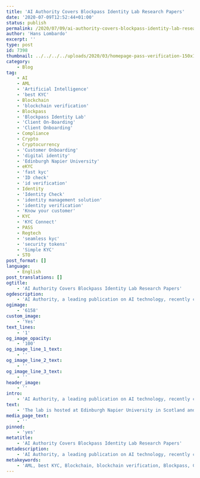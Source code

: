 ```yaml
---
title: 'AI Authority Covers Blockpass Identity Lab Research Papers'
date: '2020-07-09T12:52:44+01:00'
status: publish
permalink: /2020/07/09/ai-authority-covers-blockpass-identity-lab-research-papers
author: 'Hans Lombardo'
excerpt: ''
type: post
id: 7398
thumbnail: ../../../../uploads/2020/03/homepage-pass-verification-150x150.jpg
category:
    - Blog
tag:
    - AI
    - AML
    - 'Artificial Intelligence'
    - 'best KYC'
    - Blockchain
    - 'blockchain verification'
    - Blockpass
    - 'Blockpass Identity Lab'
    - 'Client On-Boarding'
    - 'Client Onboarding'
    - Compliance
    - Crypto
    - Cryptocurrency
    - 'Customer Onboarding'
    - 'digital identity'
    - 'Edinburgh Napier University'
    - eKYC
    - 'fast kyc'
    - 'ID check'
    - 'id verification'
    - Identity
    - 'Identity Check'
    - 'identity management solution'
    - 'identity verification'
    - 'Know your customer'
    - KYC
    - 'KYC Connect'
    - PASS
    - Regtech
    - 'seamless kyc'
    - 'security tokens'
    - 'Simple KYC'
    - STO
post_format: []
language:
    - English
post_translations: []
ogtitle:
    - 'AI Authority Covers Blockpass Identity Lab Research Papers'
ogdescription:
    - 'AI Authority, a leading publication on AI technology, recently covered leading research papers published by the the Blockpass Identity Lab.'
ogimage:
    - '6158'
custom_image:
    - 'Yes'
text_lines:
    - '1'
og_image_opacity:
    - '100'
og_image_line_1_text:
    - ''
og_image_line_2_text:
    - ''
og_image_line_3_text:
    - ''
header_image:
    - ''
intro:
    - 'AI Authority, a leading publication on AI technology, recently covered leading research papers published by the the Blockpass Identity Lab.'
text:
    - 'The lab is hosted at Edinburgh Napier University in Scotland and is funded by Blockpass to conduct innovative research into user controlled, zero knowledge identity solutions. The AI Authority emphasizes the <a href="https://aithority.com/technology/blockchain/blockpass-identity-lab-publishes-leading-edge-research-papers-in-blockchain-ai-tech-for-healthcare-hr-iot-sectors/">benefits to the users and application</a> for compliance and regulatory requirements.'
media_page_text:
    - ''
pinned:
    - 'yes'
metatitle:
    - 'AI Authority Covers Blockpass Identity Lab Research Papers'
metadescription:
    - 'AI Authority, a leading publication on AI technology, recently covered leading research papers published by the the Blockpass Identity Lab.'
metakeywords:
    - 'AML, best KYC, Blockchain, blockchain verification, Blockpass, Client On-Boarding, Client Onboarding, Compliance, Crypto, Cryptocurrency, Customer Onboarding, digital identity, fast kyc, Identity, Identity Check, identity management solution, identity verification, Know your customer, KYC, KYC Connect, PASS, Regtech, seamless kyc, security tokens, Simple KYC, STO, AI, Artificial Intelligence, Blockpass Identity Lab, Edinburgh Napier University, Know Your Customer, eKYC, ID Check, ID verification, digital identity,  '
---
```

<!DOCTYPE html PUBLIC "-//W3C//DTD HTML 4.0 Transitional//EN" "http://www.w3.org/TR/REC-html40/loose.dtd">
<?xml encoding="UTF-8">
